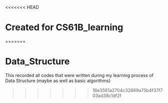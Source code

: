 <<<<<<< HEAD
# Created for CS61B_learning
=======
# Data_Structure
This recorded all codes that were written during my learning process of Data Structure (maybe as well as basic algorithms)
>>>>>>> 16e3561a2704c32669a75b4f37f703ad38c1df2f
